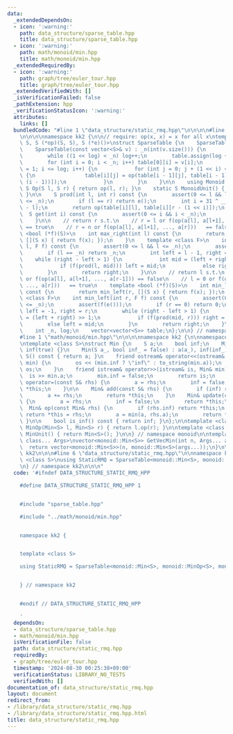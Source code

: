 ```yaml
---
data:
  _extendedDependsOn:
  - icon: ':warning:'
    path: data_structure/sparse_table.hpp
    title: data_structure/sparse_table.hpp
  - icon: ':warning:'
    path: math/monoid/min.hpp
    title: math/monoid/min.hpp
  _extendedRequiredBy:
  - icon: ':warning:'
    path: graph/tree/euler_tour.hpp
    title: graph/tree/euler_tour.hpp
  _extendedVerifiedWith: []
  _isVerificationFailed: false
  _pathExtension: hpp
  _verificationStatusIcon: ':warning:'
  attributes:
    links: []
  bundledCode: "#line 1 \"data_structure/static_rmq.hpp\"\n\n\n\n#line 1 \"data_structure/sparse_table.hpp\"\
    \n\n\n\nnamespace kk2 {\n\n// require: op(x, x) = x for all x\ntemplate <class\
    \ S, S (*op)(S, S), S (*e)()>\nstruct SparseTable {\n    SparseTable() = default;\n\
    \    SparseTable(const vector<S>& v) : _n(int(v.size())) {\n        log = 0;\n\
    \        while ((1 << log) < _n) log++;\n        table.assign(log + 1, vector<S>(_n));\n\
    \        for (int i = 0; i < _n; i++) table[0][i] = v[i];\n        for (int i\
    \ = 1; i <= log; i++) {\n            for (int j = 0; j + (1 << i) <= _n; j++)\
    \ {\n                table[i][j] = op(table[i - 1][j], table[i - 1][j + (1 <<\
    \ (i - 1))]);\n            }\n        }\n    }\n\n    using Monoid = S;\n    static\
    \ S Op(S l, S r) { return op(l, r); }\n    static S MonoidUnit() { return e();\
    \ }\n\n    S prod(int l, int r) const {\n        assert(0 <= l && l <= r && r\
    \ <= _n);\n        if (l == r) return e();\n        int i = 31 ^ __builtin_clz(r\
    \ - l);\n        return op(table[i][l], table[i][r - (1 << i)]);\n    }\n\n  \
    \  S get(int i) const {\n        assert(0 <= i && i < _n);\n        return table[0][i];\n\
    \    }\n\n    // return r s.t.\n    // r = l or f(op(a[l], a[l+1], ..., a[r-1]))\
    \ == true\n    // r = n or f(op(a[l], a[l+1], ..., a[r]))   == false\n    template\
    \ <bool (*f)(S)>\n    int max_right(int l) const {\n        return max_right(l,\
    \ [](S x) { return f(x); });\n    }\n    template <class F>\n    int max_right(int\
    \ l, F f) const {\n        assert(0 <= l && l <= _n);\n        assert(f(e()));\n\
    \        if (l == _n) return _n;\n        int left = l - 1, right = _n;\n    \
    \    while (right - left > 1) {\n            int mid = (left + right) >> 1;\n\
    \            if (f(prod(l, mid))) left = mid;\n            else right = mid;\n\
    \        }\n        return right;\n    }\n\n    // return l s.t.\n    // l = r\
    \ or f(op(a[l], a[l+1], ..., a[r-1])) == false\n    // l = 0 or f(op(a[l], a[l+1],\
    \ ..., a[r]))   == true\n    template <bool (*f)(S)>\n    int min_left(int r)\
    \ const {\n        return min_left(r, [](S x) { return f(x); });\n    }\n    template\
    \ <class F>\n    int min_left(int r, F f) const {\n        assert(0 <= r && r\
    \ <= _n);\n        assert(f(e()));\n        if (r == 0) return 0;\n        int\
    \ left = -1, right = r;\n        while (right - left > 1) {\n            int mid\
    \ = (left + right) >> 1;\n            if (f(prod(mid, r))) right = mid;\n    \
    \        else left = mid;\n        }\n        return right;\n    }\n\n  private:\n\
    \    int _n, log;\n    vector<vector<S>> table;\n};\n\n} // namespace kk2\n\n\n\
    #line 1 \"math/monoid/min.hpp\"\n\n\n\nnamespace kk2 {\n\nnamespace monoid {\n\
    \ntemplate <class S>\nstruct Min {\n    S a;\n    bool inf;\n    Min() : a(S()),\
    \ inf(true) {}\n    Min(S a_, bool inf_ = false) : a(a_), inf(inf_) {}\n    operator\
    \ S() const { return a; }\n    friend ostream& operator<<(ostream& os, const Min&\
    \ min) {\n        os << (min.inf ? \"inf\" : to_string(min.a));\n        return\
    \ os;\n    }\n    friend istream& operator>>(istream& is, Min& min) {\n      \
    \  is >> min.a;\n        min.inf = false;\n        return is;\n    }\n    Min&\
    \ operator=(const S& rhs) {\n        a = rhs;\n        inf = false;\n        return\
    \ *this;\n    }\n\n    Min& add(const S& rhs) {\n        if (inf) return *this;\n\
    \        a += rhs;\n        return *this;\n    }\n    Min& update(const S& rhs)\
    \ {\n        a = rhs;\n        inf = false;\n        return *this;\n    }\n  \
    \  Min& op(const Min& rhs) {\n        if (rhs.inf) return *this;\n        if (inf)\
    \ return *this = rhs;\n        a = min(a, rhs.a);\n        return *this;\n   \
    \ }\n\n    bool is_inf() const { return inf; }\n};\n\ntemplate <class S>\nMin<S>\
    \ MinOp(Min<S> l, Min<S> r) { return l.op(r); }\n\ntemplate <class S>\nMin<S>\
    \ MinUnit() { return Min<S>(); }\n\n} // namespace monoid\n\ntemplate <class S,\
    \ class... Args>\nvector<monoid::Min<S>> GetVecMin(int n, Args... args) {\n  \
    \  return vector<monoid::Min<S>>(n, monoid::Min<S>(args...));\n}\n\n} // namespace\
    \ kk2\n\n\n#line 6 \"data_structure/static_rmq.hpp\"\n\nnamespace kk2 {\n\ntemplate\
    \ <class S>\nusing StaticRMQ = SparseTable<monoid::Min<S>, monoid::MinOp<S>, monoid::MinUnit<S>>;\n\
    \n} // namespace kk2\n\n\n"
  code: '#ifndef DATA_STRUCTURE_STATIC_RMQ_HPP

    #define DATA_STRUCTURE_STATIC_RMQ_HPP 1


    #include "sparse_table.hpp"

    #include "../math/monoid/min.hpp"


    namespace kk2 {


    template <class S>

    using StaticRMQ = SparseTable<monoid::Min<S>, monoid::MinOp<S>, monoid::MinUnit<S>>;


    } // namespace kk2


    #endif // DATA_STRUCTURE_STATIC_RMQ_HPP

    '
  dependsOn:
  - data_structure/sparse_table.hpp
  - math/monoid/min.hpp
  isVerificationFile: false
  path: data_structure/static_rmq.hpp
  requiredBy:
  - graph/tree/euler_tour.hpp
  timestamp: '2024-08-30 00:25:38+09:00'
  verificationStatus: LIBRARY_NO_TESTS
  verifiedWith: []
documentation_of: data_structure/static_rmq.hpp
layout: document
redirect_from:
- /library/data_structure/static_rmq.hpp
- /library/data_structure/static_rmq.hpp.html
title: data_structure/static_rmq.hpp
---
```

